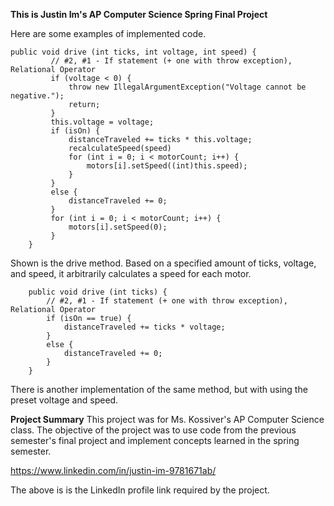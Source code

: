 **This is Justin Im's AP Computer Science Spring Final Project**

Here are some examples of implemented code.

```
public void drive (int ticks, int voltage, int speed) {
         // #2, #1 - If statement (+ one with throw exception), Relational Operator
         if (voltage < 0) {
             throw new IllegalArgumentException("Voltage cannot be negative.");
             return;
         }
         this.voltage = voltage;
         if (isOn) {
             distanceTraveled += ticks * this.voltage;
             recalculateSpeed(speed)
             for (int i = 0; i < motorCount; i++) {
                 motors[i].setSpeed((int)this.speed);
             }
         }
         else {
             distanceTraveled += 0;
         }
         for (int i = 0; i < motorCount; i++) {
             motors[i].setSpeed(0);
         }
    }
```

Shown is the drive method. Based on a specified amount of ticks, voltage, and speed, it arbitrarily
calculates a speed for each motor.

```
    public void drive (int ticks) {
        // #2, #1 - If statement (+ one with throw exception), Relational Operator
        if (isOn == true) {
            distanceTraveled += ticks * voltage;
        }
        else {
            distanceTraveled += 0;
        }
    }
```
There is another implementation of the same method, but with using the preset voltage and speed.

**Project Summary**
This project was for Ms. Kossiver's AP Computer Science class. The objective of the project was to use
code from the previous semester's final project and implement concepts learned in the spring semester.

https://www.linkedin.com/in/justin-im-9781671ab/

The above is is the LinkedIn profile link required by the project.